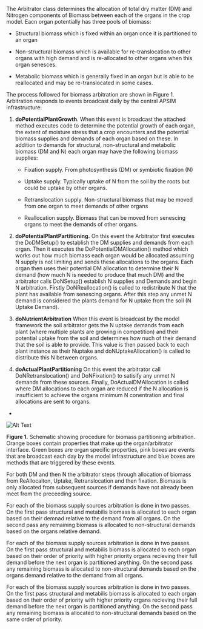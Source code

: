 The Arbitrator class determines the allocation of total dry matter (DM) and Nitrogen components of Biomass between each of the organs in the crop model. Eacn organ potentially has three pools of biomass:
* Structural biomass which is fixed within an organ once it is partitioned to an organ
* Non-structural biomass which is available for re-translocation to other organs with high demand and is re-allocated to other organs when this organ senesces.
* Metabolic biomass which is generally fixed in an organ but is able to be reallocated and may be re-translocated in some cases.

The process followed for biomass arbitration are shown in Figure 1. Arbitration responds to events broadcast daily by the central APSIM infrastructure: 
1. **doPotentialPlantGrowth**.  When this event is broadcast the attached method executes code to determine the potential growth of each organ, the extent of moisture stress that a crop encounters and the potential biomass supplies and demands of each organ based on these.  In addition to demands for structural, non-structural and metabolic biomass (DM and N) each organ may have the following biomass supplies: 
	* Fixation supply.  From photosynthesis (DM) or symbiotic fixation (N)
	* Uptake supply.  Typically uptake of N from the soil by the roots but could be uptake by other organs.
	* Retranslocation supply.  Non-structural biomass that may be moved from one organ to meet demands of other organs
	* Reallocation supply. Biomass that can be moved from senescing organs to meet the demands of other organs.
	  
2. **doPotentialPlantPartitioning.** On this event the Arbitrator first executes the DoDMSetup() to establish the DM supplies and demands from each organ.  Then it executes the DoPotentialDMAllocation() method which works out how much biomass each organ would be allocated assuming N supply is not limiting and sends these allocations to the organs.  Each organ then uses their potential DM allocation to determine their N demand (how much N is needed to produce that much DM) and the arbitrator calls DoNSetup() establish N supplies and Demands and begin N arbitration.  Firstly DoNReallocation() is called to redistribute N that the plant has available from senescing organs.  After this step any unmet N demand is considered the plants demand for N uptake from the soil (N Uptake Demand).
3. **doNutrientArbitration** When this event is broadcast by the model framework the soil arbitrator gets the N uptake demands from each plant (where multiple plants are growing in competition) and their potential uptake from the soil and determines how nuch of their demand that the soil is able to provide.  This value is then passed back to each plant instance as their Nuptake and doNUptakeAllocation() is called to distribute this N between organs.  
4. **doActualPlantPartitioning**  On this event the arbitrator call DoNRetranslocation() and DoNFixation() to satisify any unmet N demands from these sources.  Finally, DoActualDMAllocation is called where DM allocations to each organ are reduced if the N allocation is insufficient to achieve the organs minimum N conentration and final allocations are sent to organs. 
* 
![Alt Text](C:\ApsimX\Documentation\Images\ArbitrationDiagram.PNG)

**Figure 1.**  Schematic showing procedure for biomass partitioning arbitration.  Orange boxes contain properties that make up the organ/arbitrator interface.  Green boxes are organ specific properties, pink boxes are events that are broadcast each day by the model infrastructure and blue boxes are methods that are triggered by these events.

For both DM and then N the arbitrator steps through allocation of biomass from ReAllocaiton, Uptake, Retranslocation and then fixation.  Biomass is only allocated from subsequent sources if demands have not already been meet from the preceeding source.  

For each of the biomass supply sources arbitration is done in two passes.  On the first pass structural and metabilis biomass is allocated to each organ based on their demnad relative to the demand from all organs.  On the second pass any remaining biomass is allocated to non-structural demands based on the organs relative demand.

For each of the biomass supply sources arbitration is done in two passes.  On the first pass structural and metabilis biomass is allocated to each organ based on their order of priority with higher priority organs recieving their full demand before the next organ is partitioned anything.   On the second pass any remaining biomass is allocated to non-structural demands based on the organs demand relative to the demand from all organs.

For each of the biomass supply sources arbitration is done in two passes.  On the first pass structural and metabilis biomass is allocated to each organ based on their order of priority with higher priority organs recieving their full demand before the next organ is partitioned anything.  On the second pass any remaining biomass is allocated to non-structural demands based on the same order of priority.
